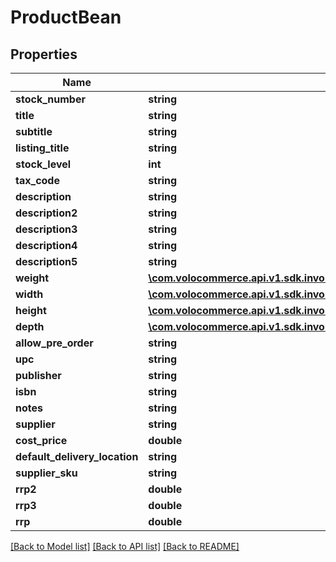 # ProductBean

## Properties
Name | Type | Description | Notes
------------ | ------------- | ------------- | -------------
**stock_number** | **string** |  | [optional] 
**title** | **string** |  | [optional] 
**subtitle** | **string** |  | [optional] 
**listing_title** | **string** |  | [optional] 
**stock_level** | **int** |  | [optional] 
**tax_code** | **string** |  | [optional] 
**description** | **string** |  | [optional] 
**description2** | **string** |  | [optional] 
**description3** | **string** |  | [optional] 
**description4** | **string** |  | [optional] 
**description5** | **string** |  | [optional] 
**weight** | [**\com.volocommerce.api.v1.sdk.invoker\com.volocommerce.api.v1.sdk.model\Weight**](Weight.md) |  | [optional] 
**width** | [**\com.volocommerce.api.v1.sdk.invoker\com.volocommerce.api.v1.sdk.model\Width**](Width.md) |  | [optional] 
**height** | [**\com.volocommerce.api.v1.sdk.invoker\com.volocommerce.api.v1.sdk.model\Height**](Height.md) |  | [optional] 
**depth** | [**\com.volocommerce.api.v1.sdk.invoker\com.volocommerce.api.v1.sdk.model\Depth**](Depth.md) |  | [optional] 
**allow_pre_order** | **string** |  | [optional] 
**upc** | **string** |  | [optional] 
**publisher** | **string** |  | [optional] 
**isbn** | **string** |  | [optional] 
**notes** | **string** |  | [optional] 
**supplier** | **string** |  | [optional] 
**cost_price** | **double** |  | [optional] 
**default_delivery_location** | **string** |  | [optional] 
**supplier_sku** | **string** |  | [optional] 
**rrp2** | **double** |  | [optional] 
**rrp3** | **double** |  | [optional] 
**rrp** | **double** |  | [optional] 

[[Back to Model list]](../README.md#documentation-for-models) [[Back to API list]](../README.md#documentation-for-api-endpoints) [[Back to README]](../README.md)



